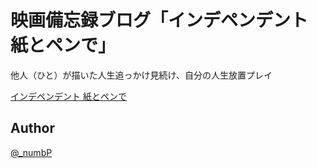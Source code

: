 # 映画備忘録ブログ「インデペンデント 紙とペンで」
他人（ひと）が描いた人生追っかけ見続け、自分の人生放置プレイ

[インデペンデント 紙とペンで](https://go-numb.github.io/movie/)

## Author
[@_numbP](https://twitter.com/_numbP)